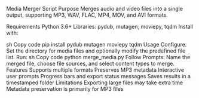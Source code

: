 


Media Merger Script
Purpose
Merges audio and video files into a single output, supporting MP3, WAV, FLAC, MP4, MOV, and AVI formats.

Requirements
Python 3.6+
Libraries: pydub, mutagen, moviepy, tqdm
Install with:

sh
Copy code
pip install pydub mutagen moviepy tqdm
Usage
Configure: Set the directory for media files and optionally modify the predefined file list.
Run:
sh
Copy code
python merge_media.py
Follow Prompts: Name the merged file, choose file sources, and select content types to merge.
Features
Supports multiple formats
Preserves MP3 metadata
Interactive user prompts
Progress bars and export status messages
Saves results in a timestamped folder
Limitations
Exporting large files may take extra time
Metadata preservation is primarily for MP3 files

